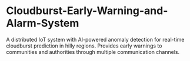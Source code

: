 # Cloudburst-Early-Warning-and-Alarm-System
A distributed IoT system with AI-powered anomaly detection for real-time cloudburst prediction in hilly regions. Provides early warnings to communities and authorities through multiple communication channels.
